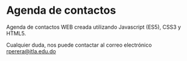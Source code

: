 # Agenda de contactos

Agenda de contactos WEB creada utilizando Javascript (ES5), CSS3 y HTML5.

Cualquier duda, nos puede contactar al correo electrónico rperera@itla.edu.do

